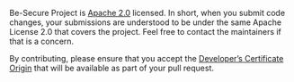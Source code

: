 

Be-Secure Project is [Apache 2.0](https://en.wikipedia.org/wiki/Apache_License#:~:text=The%20Apache%20License%20is%20a,license%2C%20without%20concern%20for%20royalties) licensed. In short, when you submit code changes, your submissions are understood to be under the same Apache License 2.0 that covers the project. Feel free to contact the maintainers if that is a concern.

By contributing, please ensure that you accept the [Developer’s Certificate Origin](https://github.com/apps/dco) that will be available as part of your pull request.